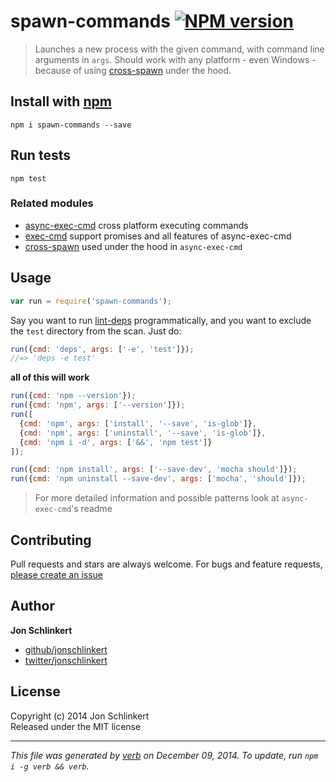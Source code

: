 # spawn-commands [![NPM version](https://badge.fury.io/js/spawn-commands.svg)](http://badge.fury.io/js/spawn-commands)

> Launches a new process with the given command, with command line arguments in `args`. Should work with any platform - even Windows - because of using [cross-spawn][cross-spawn] under the hood.

## Install with [npm](npmjs.org)

```
npm i spawn-commands --save
```

## Run tests

```
npm test
```

### Related modules
- [async-exec-cmd][async-exec-cmd] cross platform executing commands
- [exec-cmd][exec-cmd] support promises and all features of async-exec-cmd
- [cross-spawn][cross-spawn] used under the hood in `async-exec-cmd`

## Usage

```js
var run = require('spawn-commands');
```

Say you want to run [lint-deps](https://github.com/jonschlinkert/lint-deps) programmatically,
and you want to exclude the `test` directory from the scan. Just do:

```js
run({cmd: 'deps', args: ['-e', 'test']});
//=> 'deps -e test'
```

**all of this will work**

```js
run({cmd: 'npm --version'});
run({cmd: 'npm', args: ['--version']});
run([
  {cmd: 'npm', args: ['install', '--save', 'is-glob']},
  {cmd: 'npm', args: ['uninstall', '--save', 'is-glob']},
  {cmd: 'npm i -d', args: ['&&', 'npm test']}
]);

run({cmd: 'npm install', args: ['--save-dev', 'mocha should']});
run({cmd: 'npm uninstall --save-dev', args: ['mocha', 'should']});
```
> For more detailed information and possible patterns look at `async-exec-cmd`'s readme


## Contributing
Pull requests and stars are always welcome. For bugs and feature requests, [please create an issue](https://github.com/jonschlinkert/spawn-commands/issues)

## Author

**Jon Schlinkert**
 
+ [github/jonschlinkert](https://github.com/jonschlinkert)
+ [twitter/jonschlinkert](http://twitter.com/jonschlinkert) 

## License
Copyright (c) 2014 Jon Schlinkert  
Released under the MIT license

***

_This file was generated by [verb](https://github.com/assemble/verb) on December 09, 2014. To update, run `npm i -g verb && verb`._

[async-exec-cmd]: https://github.com/tunnckoCore/async-exec-cmd
[exec-cmd]: https://github.com/hybridables/exec-cmd
[cross-spawn]: https://github.com/IndigoUnited/node-cross-spawn